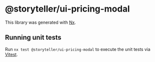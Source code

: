 # @storyteller/ui-pricing-modal

This library was generated with [Nx](https://nx.dev).

## Running unit tests

Run `nx test @storyteller/ui-pricing-modal` to execute the unit tests via [Vitest](https://vitest.dev/).
